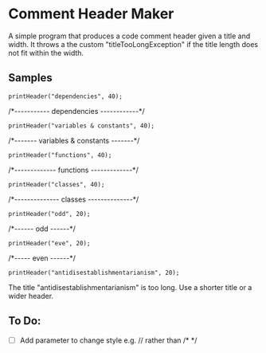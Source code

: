 # Comment Header Maker
A simple program that produces a code comment header given a title and width. It throws a the custom "titleTooLongException" if the title length does not fit within the width.

## Samples
```
printHeader("dependencies", 40);
```
/\*----------- dependencies ------------\*/

```
printHeader("variables & constants", 40);
```
/\*------- variables & constants -------\*/

```
printHeader("functions", 40);
```
/\*------------- functions -------------\*/

```
printHeader("classes", 40);
```
/\*-------------- classes --------------\*/

```
printHeader("odd", 20);
```
/\*------ odd ------\*/

```
printHeader("eve", 20);
```
/\*----- even ------\*/

```
printHeader("antidisestablishmentarianism", 20);
```
The title "antidisestablishmentarianism" is too long. Use a shorter title or a wider header.

## To Do:
- [ ] Add parameter to change style e.g. // rather than /* */
